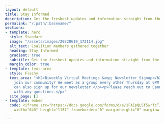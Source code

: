 ```yaml
---
layout: default
title: Stay Informed
description: Get the freshest updates and information straight from the Coalition.
permalink: "/:path/:basename/"
sections:
- template: hero
  style: Standard
  image: "/assets/images/20220619_172114.jpg"
  alt_text: Coalition members gathered together
  heading: Stay Informed
  gradient: true
  subtitle: Get the freshest updates and information straight from the Coalition.
  margin_color: true
- template: text-area
  style: Flashy
  text_area: "<h2>Biweekly Virtual Meetings &amp; Newsletter Signup</h2><p>Want to
    join our community? We meet as a group every other Thursday at 6PM on Zoom! You
    can also sign up for our newsletter.</p><p>Please reach out to CannabisEquityIL@gmail.com
    with any questions.</p>"
  site_page: []
- template: embed
  code: <iframe src="https://docs.google.com/forms/d/e/1FAIpQLSf5wrfcTJ7UeI6y7ne3F9CeeiNo-7rmSQIbIcXc3Y9cPg2Aug/viewform?embedded=true"
    width="640" height="1157" frameborder="0" marginheight="0" marginwidth="0">Loading…</iframe>

---
```


